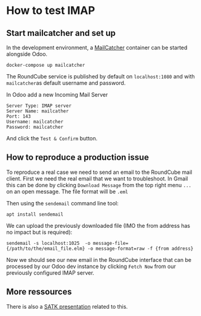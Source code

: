 # How to test IMAP

## Start mailcatcher and set up

In the development environment, a [MailCatcher](https://github.com/estelora/docker-mailcatcher-imap) container can be started alongside Odoo.

    docker-compose up mailcatcher
    
The RoundCube service is published by default  on `localhost:1080` and with `mailcatcher`as default username and password.

In Odoo add a new Incoming Mail Server 

    Server Type: IMAP server
    Server Name: mailcather
    Port: 143
    Username: mailcatcher
    Password: mailcatcher

And click the `Test & Confirm` button.

## How to reproduce a production issue

To reproduce a real case we need to send an email to the RoundCube mail client.
First we need the real email that we want to troubleshoot. In Gmail this can be done by clicking `Download Message` from the top right menu `...`  on an open message. The file format will be `.eml`

Then using the `sendemail` command line tool:

    apt install sendemail

We can upload the previously downloaded file (IMO the from address has no impact but is required):

    sendemail -s localhost:1025  -o message-file={/path/to/the/email_file.elm} -o message-format=raw -f {from address}

Now we should see our new email in the RoundCube interface that can be processed by our Odoo dev instance by clicking `Fetch Now` from our previously configured IMAP server.

## More ressources

There is also a [SATK presentation](https://confluence.camptocamp.com/confluence/display/BS/2023-03-02+SatK+-+test+incoming+mails+-+logging+-+deprecation+warnings+in+base_rest+-+fast_api%2C+future+of+base_rest) related to this.
